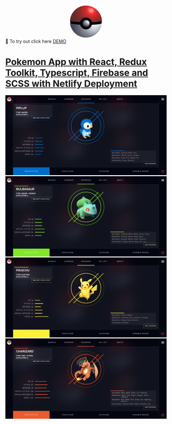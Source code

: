 <div id="top"></div>


<br />
<div align="center">
  <a href="https://github.com/albertboyd/pokedex">
    <img src="src/assets/pokeball.png" alt="pokedex" width="100" height="100">
  </a>

</div>
👋 To try out click here
<a href="https://jj-pokedex.netlify.app" > DEMO


# Pokemon App with React, Redux Toolkit, Typescript, Firebase and SCSS with Netlify Deployment
![alt text](app_screenshots/1.png "Image Title")
![alt text](app_screenshots/2.png "Image Title")
![alt text](app_screenshots/3.png "Image Title")
![alt text](app_screenshots/4.png "Image Title")
